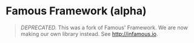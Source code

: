 Famous Framework (alpha)
========================

> *DEPRECATED.* This was a fork of Famous' Framework. We are now making our own library instead. See http://infamous.io.
